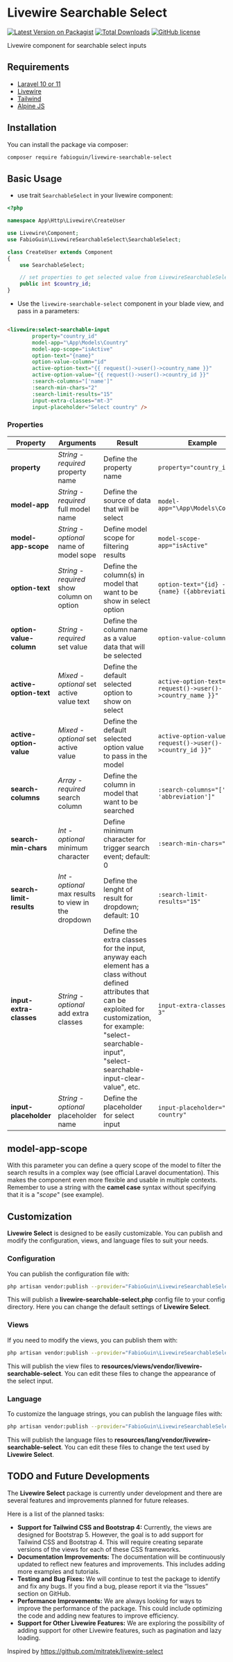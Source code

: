 # Livewire Searchable Select

[![Latest Version on Packagist](https://img.shields.io/packagist/v/fabioguin/livewire-searchable-select.svg?style=for-the-badge)](https://packagist.org/packages/fabioguin/livewire-searchable-select)
[![Total Downloads](https://img.shields.io/packagist/dt/fabioguin/livewire-searchable-select.svg?style=for-the-badge)](https://packagist.org/packages/fabioguin/livewire-searchable-select)
[![GitHub license](https://img.shields.io/github/license/fabioguin/livewire-searchable-select?style=for-the-badge)](https://github.com/fabioguin/livewire-searchable-select/blob/master/LICENSE)

Livewire component for searchable select inputs

## Requirements
- [Laravel 10 or 11](https://laravel.com/docs/10.x)
- [Livewire](https://livewire.laravel.com/)
- [Tailwind](https://tailwindcss.com/)
- [Alpine JS](https://alpinejs.dev/)

## Installation

You can install the package via composer:

```bash
composer require fabioguin/livewire-searchable-select
```

## Basic Usage

- use trait ```SearchableSelect``` in your livewire component:
```php
<?php

namespace App\Http\Livewire\CreateUser

use Livewire\Component;
use FabioGuin\LivewireSearchableSelect\SearchableSelect;

class CreateUser extends Component
{
    use SearchableSelect;

    // set properties to get selected value from LivewireSearchableSelect
    public int $country_id;
}

```

- Use the ```livewire-searchable-select``` component in your blade view, and pass in a parameters:
```html

<livewire:select-searchable-input
        property="country_id"
        model-app="\App\Models\Country"
        model-app-scope="isActive"
        option-text="{name}"
        option-value-column="id"
        active-option-text="{{ request()->user()->country_name }}"
        active-option-value="{{ request()->user()->country_id }}"
        :search-columns="['name']"
        :search-min-chars="2"
        :search-limit-results="15"
        input-extra-classes="mt-3"
        input-placeholder="Select country" />

```

### Properties
| Property                 | Arguments                                            | Result                                                                                                                                                                                                                          | Example                                                          |
|--------------------------|------------------------------------------------------|---------------------------------------------------------------------------------------------------------------------------------------------------------------------------------------------------------------------------------|------------------------------------------------------------------|
| **property**             | *String - required* property name                    | Define the property name                                                                                                                                                                                                        | ```property="country_id"```                                      |
| **model-app**            | *String - required* full model name                  | Define the source of data that will be select                                                                                                                                                                                   | ```model-app="\App\Models\Country"```                            |
| **model-app-scope**      | *String - optional* name of model sope               | Define model scope for filtering results                                                                                                                                                                                        | ```model-scope-app="isActive"```                                 |
| **option-text**          | *String - required* show column on option            | Define the column(s) in model that want to be show in select option                                                                                                                                                             | ```option-text="{id} - {name} ({abbreviation})"```               |
| **option-value-column**  | *String - required* set value                        | Define the column name as a value data that will be selected                                                                                                                                                                    | ```option-value-column="id"```                                   |
| **active-option-text**   | *Mixed - optional* set active value text             | Define the default selected option to show on select                                                                                                                                                                            | ```active-option-text="{{ request()->user()->country_name }}"``` |
| **active-option-value**  | *Mixed - optional* set active value                  | Define the default selected option value to pass in the model                                                                                                                                                                   | ```active-option-value="{{ request()->user()->country_id }}"```  |
| **search-columns**       | *Array - required* search column                     | Define the column in model that want to be searched                                                                                                                                                                             | ```:search-columns="['name', 'abbreviation']"```                 |
| **search-min-chars**     | *Int - optional* minimum character                   | Define minimum character for trigger search event; default: 0                                                                                                                                                                   | ```:search-min-chars="2"```                                      |
| **search-limit-results** | *Int - optional* max results to view in the dropdown | Define the lenght of result for dropdown; default: 10                                                                                                                                                                           | ```:search-limit-results="15"```                                 |
| **input-extra-classes**  | *String - optional* add extra classes                | Define the extra classes for the input, anyway each element has a class without defined attributes that can be exploited for customization, for example: "select-searchable-input", "select-searchable-input-clear-value", etc. | ```input-extra-classes="mt-3"```                                 |
| **input-placeholder**    | *String - optional* placeholder name                 | Define the placeholder for select input                                                                                                                                                                                         | ```input-placeholder="Select country"```                         |

## model-app-scope
With this parameter you can define a query scope of the model to filter the search results in a complex way (see official Laravel documentation). This makes the component even more flexible and usable in multiple contexts. Remember to use a string with the **camel case** syntax without specifying that it is a "_scope_" (see example).


## Customization
**Livewire Select** is designed to be easily customizable. You can publish and modify the configuration, views, and language files to suit your needs.

### Configuration
You can publish the configuration file with:

```bash
php artisan vendor:publish --provider="FabioGuin\LivewireSearchableSelect\LivewireSearchableSelectServiceProvider" --tag="config"
```

This will publish a **livewire-searchable-select.php** config file to your config directory. Here you can change the default settings of **Livewire Select**.

### Views
If you need to modify the views, you can publish them with:

```bash
php artisan vendor:publish --provider="FabioGuin\LivewireSearchableSelect\LivewireSearchableSelectServiceProvider" --tag="views"
```

This will publish the view files to **resources/views/vendor/livewire-searchable-select**. You can edit these files to change the appearance of the select input.

### Language
To customize the language strings, you can publish the language files with:

```bash
php artisan vendor:publish --provider="FabioGuin\LivewireSearchableSelect\LivewireSearchableSelectServiceProvider" --tag="lang"
```

This will publish the language files to **resources/lang/vendor/livewire-searchable-select**. You can edit these files to change the text used by **Livewire Select**.

## TODO and Future Developments
The **Livewire Select** package is currently under development and there are several features and improvements planned for future releases. 

Here is a list of the planned tasks:

- **Support for Tailwind CSS and Bootstrap 4:** Currently, the views are designed for Bootstrap 5. However, the goal is to add support for Tailwind CSS and Bootstrap 4. This will require creating separate versions of the views for each of these CSS frameworks.
- **Documentation Improvements:** The documentation will be continuously updated to reflect new features and improvements. This includes adding more examples and tutorials.
- **Testing and Bug Fixes:** We will continue to test the package to identify and fix any bugs. If you find a bug, please report it via the “Issues” section on GitHub.
- **Performance Improvements:** We are always looking for ways to improve the performance of the package. This could include optimizing the code and adding new features to improve efficiency.
- **Support for Other Livewire Features:** We are exploring the possibility of adding support for other Livewire features, such as pagination and lazy loading.

Inspired by https://github.com/mitratek/livewire-select